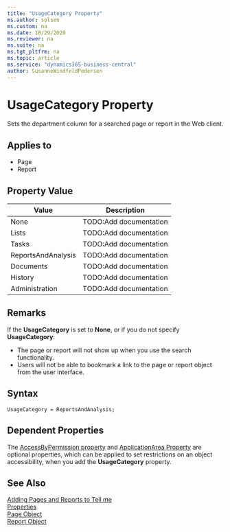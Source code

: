 ```yaml
---
title: "UsageCategory Property"
ms.author: solsen
ms.custom: na
ms.date: 10/29/2020
ms.reviewer: na
ms.suite: na
ms.tgt_pltfrm: na
ms.topic: article
ms.service: "dynamics365-business-central"
author: SusanneWindfeldPedersen
---
```

[//]: # (START>DO_NOT_EDIT)
[//]: # (IMPORTANT:Do not edit any of the content between here and the END>DO_NOT_EDIT.)
[//]: # (Any modifications should be made in the .xml files in the ModernDev repo.)
# UsageCategory Property
Sets the department column for a searched page or report in the Web client.

## Applies to
-   Page
-   Report

## Property Value

|Value|Description|
|-----------|---------------------------------------|
|None|TODO:Add documentation|
|Lists|TODO:Add documentation|
|Tasks|TODO:Add documentation|
|ReportsAndAnalysis|TODO:Add documentation|
|Documents|TODO:Add documentation|
|History|TODO:Add documentation|
|Administration|TODO:Add documentation|
[//]: # (IMPORTANT: END>DO_NOT_EDIT)

## Remarks

If the **UsageCategory** is set to **None**, or if you do not specify **UsageCategory**:

- The page or report will not show up when you use the search functionality.  
- Users will not be able to bookmark a link to the page or report object from the user interface.

## Syntax

```AL
UsageCategory = ReportsAndAnalysis;  
```

## Dependent Properties

The [AccessByPermission property](devenv-accessbypermission-property.md) and [ApplicationArea Property](devenv-applicationarea-property.md) are optional properties, which can be applied to set restrictions on an object accessibility, when you add the **UsageCategory** property. 

## See Also

[Adding Pages and Reports to Tell me](../devenv-al-menusuite-functionality.md)  
[Properties](devenv-properties.md)  
[Page Object](../devenv-page-object.md)  
[Report Object](../devenv-report-object.md)  
